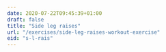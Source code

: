 ```yaml
---
date: 2020-07-22T09:45:39+01:00
draft: false
title: "Side leg raises"
url: "/exercises/side-leg-raises-workout-exercise"
eid: "s-l-rais"
---
```

